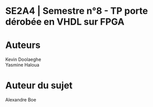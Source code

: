 # SE2A4 | Semestre n°8 - TP porte dérobée en VHDL sur FPGA

# Auteurs

Kevin Doolaeghe  
Yasmine Haloua  

# Auteur du sujet

Alexandre Boe  
